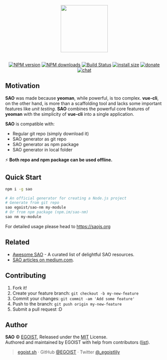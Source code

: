 <p align="center">
<img src="https://user-images.githubusercontent.com/8784712/47992262-650b1780-e127-11e8-9e58-6c75e22ad99f.png" width="150" />
</p>

<p align="center">
<br>
<a href="https://npmjs.com/package/sao"><img src="https://img.shields.io/npm/v/sao.svg?style=flat" alt="NPM version"></a> <a href="https://npmjs.com/package/sao"><img src="https://img.shields.io/npm/dm/sao.svg?style=flat" alt="NPM downloads"></a> <a href="https://circleci.com/gh/saojs/sao"><img src="https://img.shields.io/circleci/project/saojs/sao/master.svg?style=flat" alt="Build Status"></a> <a href="https://packagephobia.now.sh/result?p=sao"><img src="https://packagephobia.now.sh/badge?p=sao" alt="install size"></a> <a href="https://github.com/egoist/donate"><img src="https://img.shields.io/badge/$-donate-ff69b4.svg?maxAge=2592000&amp;style=flat" alt="donate"></a> <a href="https://chat.egoist.moe"><img src="https://img.shields.io/badge/chat-on%20discord-7289DA.svg?style=flat" alt="chat"></a>
</p>

## Motivation

**SAO** was made because **yeoman**, while powerful, is too complex. **vue-cli**, on the other hand, is more than a scaffolding tool and lacks some important features like *unit testing*. **SAO** combines the powerful core features of **yeoman** with the simplicity of **vue-cli** into a single application.

**SAO** is compatible with:

- Regular git repo (simply download it)
- SAO generator as git repo
- SAO generator as npm package
- SAO generator in local folder

⚡ ️**Both repo and npm package can be used offline.**

## Quick Start

```bash
npm i -g sao

# An official generator for creating a Node.js project
# Generate from git repo
sao egoist/sao-nm my-module
# Or from npm package (npm.im/sao-nm)
sao nm my-module
```

For detailed usage please head to https://saojs.org

## Related

- [Awesome SAO](https://github.com/saojs/awesome-sao) - A curated list of delightful SAO resources.
- [SAO articles on medium.com](https://medium.com/saojs).

## Contributing

1. Fork it!
2. Create your feature branch: `git checkout -b my-new-feature`
3. Commit your changes: `git commit -am 'Add some feature'`
4. Push to the branch: `git push origin my-new-feature`
5. Submit a pull request :D

## Author

**SAO** © [EGOIST](https://github.com/egoist), Released under the [MIT](https://egoist.mit-license.org/) License.<br>
Authored and maintained by EGOIST with help from contributors ([list](https://github.com/saojs/sao/contributors)).

> [egoist.sh](https://egoist.sh) · GitHub [@EGOIST](https://github.com/egoist) · Twitter [@_egoistlily](https://twitter.com/_egoistlily)


